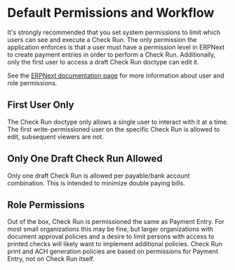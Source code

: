 # Default Permissions and Workflow

It's strongly recommended that you set system permissions to limit which users can see and execute a Check Run. The only permission the application enforces is that a user must have a permission level in ERPNext to create payment entries in order to perform a Check Run. Additionally, only the first user to access a draft Check Run doctype can edit it. 

See the [ERPNext documentation page](https://docs.erpnext.com/docs/v13/user/manual/en/setting-up/users-and-permissions) for more information about user and role permissions.

## First User Only
The Check Run doctype only allows a single user to interact with it at a time. The first write-permissioned user on the specific Check Run is allowed to edit, subsequent viewers are not. 

## Only One Draft Check Run Allowed
Only one draft Check Run is allowed per payable/bank account combination. This is intended to minimize double paying bills.

## Role Permissions
Out of the box, Check Run is permissioned the same as Payment Entry. For most small organizations this may be fine, but larger organizations with document approval policies and a desire to limit persons with access to printed checks will likely want to implement additional policies. Check Run print and ACH generation policies are based on permissions for Payment Entry, not on Check Run itself.
